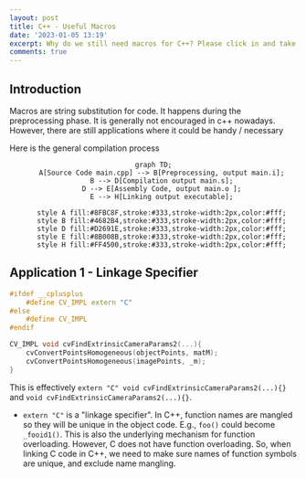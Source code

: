 ```yaml
---
layout: post
title: C++ - Useful Macros
date: '2023-01-05 13:19'
excerpt: Why do we still need macros for C++? Please click in and take a look!
comments: true
---
```


## Introduction

Macros are string substitution for code. It happens during the preprocessing phase. It is generally not encouraged in c++ nowadays. However, there are still applications where it could be handy / necessary

Here is the general compilation process

<div style="text-align: center;">

```mermaid
graph TD;
    A[Source Code main.cpp] --> B[Preprocessing, output main.i];
    B --> D[Compilation output main.s];
    D --> E[Assembly Code, output main.o ];
    E --> H[Linking output executable];
    
    style A fill:#8FBC8F,stroke:#333,stroke-width:2px,color:#fff;
    style B fill:#4682B4,stroke:#333,stroke-width:2px,color:#fff;
    style D fill:#D2691E,stroke:#333,stroke-width:2px,color:#fff;
    style E fill:#8B008B,stroke:#333,stroke-width:2px,color:#fff;
    style H fill:#FF4500,stroke:#333,stroke-width:2px,color:#fff;
```
</div>

## Application 1 - Linkage Specifier

```cpp
#ifdef __cplusplus
    #define CV_IMPL extern "C"
#else
    #define CV_IMPL
#endif

CV_IMPL void cvFindExtrinsicCameraParams2(...){
    cvConvertPointsHomogeneous(objectPoints, matM);
    cvConvertPointsHomogeneous(imagePoints, _m);
}
```

This is effectively `extern "C" void cvFindExtrinsicCameraParams2(...){}` and `void cvFindExtrinsicCameraParams2(...){}`.

- `extern "C"` is a "linkage specifier". In C++, function names are mangled so they will be unique in the object code. E.g., `foo()` could become `_fooid1()`. This is also the underlying mechanism for function overloading. However, C does not have function overloading. So, when linking C code in C++, we need to make sure names of function symbols are unique, and exclude name mangling.

